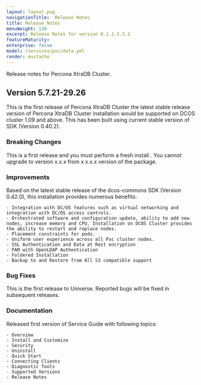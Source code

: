 ```yaml
---
layout: layout.pug
navigationTitle:  Release Notes
title: Release Notes
menuWeight: 130
excerpt: Release Notes for version 0.1.1-2.3.2
featureMaturity:
enterprise: false
model: /services/pxc/data.yml
render: mustache
---
```


Release notes for Percona XtraDB Cluster.

## Version 5.7.21-29.26

This is the first release of Percona XtraDB Cluster the latest stable release version of Percona XtraDB Cluster installation would be supported on DCOS cluster 1.09 and above. This has been built using current stable version of SDK (Version 0.40.2).

### Breaking Changes

This is a first release and you must perform a fresh install . You cannot upgrade to version x.x.x from x x.x.x version of the package. 

### Improvements

Based on the latest stable release of the dcos-commons SDK (Version 0.42.0), this installation provides numerous benefits:

    - Integration with DC/OS features such as virtual networking and integration with DC/OS access controls.
    - Orchestrated software and configuration update, ability to add new nodes, increase memory and CPU. Installation on DCOS Cluster provides the ability to restart and replace nodes.
    - Placement constraints for pods.
    - Uniform user experience across all Pxc cluster nodes.
    - SSL Authentication and Data at Rest encryption
    - PAM with OpenLDAP Authentication
    - Foldered Installation
    - Backup to and Restore from All S3 compatible support

### Bug Fixes

This is the first release to Universe. Reported bugs will be fixed in subsequent releases.

### Documentation

Released first version of Service Guide with following topics:

    - Overview
    - Install and Customize
    - Security
    - Uninstall
    - Quick Start
    - Connecting Clients
    - Diagnostic Tools
    - Supported Versions
    - Release Notes    
